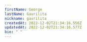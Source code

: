 ```yaml
---
firstName: George
lastName: Gavrilita
nickname: gavrilita
createdAt: 2022-12-02T21:34:16.556Z
updatedAt: 2022-12-02T21:34:16.577Z
bio: " "
---
```

